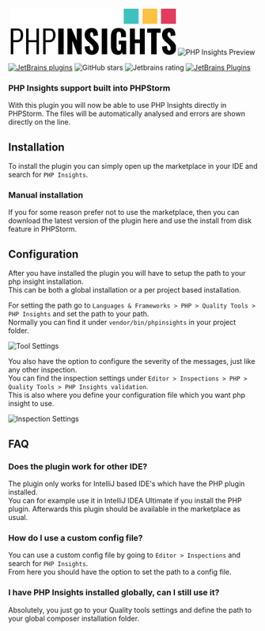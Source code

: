 <p align="center">
  <img src="https://raw.githubusercontent.com/nunomaduro/phpinsights/master/art/logo.gif" width="334" alt="PHP Insights">
  <img src="https://raw.githubusercontent.com/olivernybroe/phpinsights-intellij/master/art/preview.png" width="882" alt="PHP Insights Preview">
</p>

[![JetBrains plugins](https://img.shields.io/jetbrains/plugin/d/13004-php-insights.svg)](https://plugins.jetbrains.com/plugin/13004-php-insights)
![GitHub stars](https://img.shields.io/github/stars/olivernybroe/phpinsights-intellij.svg?label=Stars)
![Jetbrains rating](https://img.shields.io/badge/dynamic/json.svg?label=JetBrains%20rating&url=https%3A%2F%2Fplugins.jetbrains.com%2Fplugin%2FgetPluginInfo%3FpluginId%3D13004&query=%24.totalRating&suffix=/5)
[![JetBrains Plugins](https://img.shields.io/jetbrains/plugin/v/13004-php-insights.svg)](https://plugins.jetbrains.com/plugin/13004-php-insights)

<!-- Plugin description -->
### PHP Insights support built into PHPStorm
With this plugin you will now be able to use PHP Insights directly in PHPStorm. The files will be automatically analysed
and errors are shown directly on the line.

## Installation
To install the plugin you can simply open up the marketplace in your IDE and search for `PHP Insights`.

### Manual installation
If you for some reason prefer not to use the marketplace, then you can download the latest version of the plugin here 
and use the install from disk feature in PHPStorm.


## Configuration
After you have installed the plugin you will have to setup the path to your php insight installation.  
This can be both a global installation or a per project based installation.

For setting the path go to `Languages & Frameworks > PHP > Quality Tools > PHP Insights` and set the path to your path.  
Normally you can find it under `vendor/bin/phpinsights` in your project folder.

![Tool Settings](https://raw.githubusercontent.com/olivernybroe/phpinsights-intellij/master/art/tool_settings.png)

You also have the option to configure the severity of the messages, just like any other inspection.  
You can find the inspection settings under `Editor > Inspections > PHP > Quality Tools > PHP Insights validation`.  
This is also where you define your configuration file which you want php insight to use.

![Inspection Settings](https://raw.githubusercontent.com/olivernybroe/phpinsights-intellij/master/art/inspections_settings.png)


## FAQ

### Does the plugin work for other IDE?
The plugin only works for IntelliJ based IDE's which have the PHP plugin installed.  
You can for example use it in IntelliJ IDEA Ultimate if you install the PHP plugin. Afterwards this plugin should
be available in the marketplace as usual.

### How do I use a custom config file?
You can use a custom config file by going to `Editor > Inspections` and search for `PHP Insights`.  
From here you should have the option to set the path to a config file.

### I have PHP Insights installed globally, can I still use it?
Absolutely, you just go to your Quality tools settings and define the path to your global composer installation folder.

<!-- Plugin description end -->